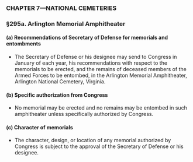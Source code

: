 ### **CHAPTER 7—NATIONAL CEMETERIES**

### §295a. Arlington Memorial Amphitheater
#### (a) Recommendations of Secretary of Defense for memorials and entombments
* The Secretary of Defense or his designee may send to Congress in January of each year, his recommendations with respect to the memorials to be erected, and the remains of deceased members of the Armed Forces to be entombed, in the Arlington Memorial Amphitheater, Arlington National Cemetery, Virginia.

#### (b) Specific authorization from Congress
* No memorial may be erected and no remains may be entombed in such amphitheater unless specifically authorized by Congress.

#### (c) Character of memorials
* The character, design, or location of any memorial authorized by Congress is subject to the approval of the Secretary of Defense or his designee.